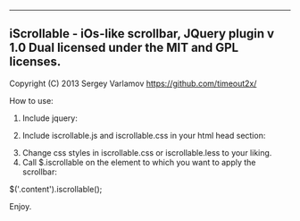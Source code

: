 ----------------------------------------------------------------------------
iScrollable - iOs-like scrollbar, JQuery plugin
v 1.0
Dual licensed under the MIT and GPL licenses.
----------------------------------------------------------------------------
Copyright (C) 2013 Sergey Varlamov
https://github.com/timeout2x/


How to use:
1. Include jquery:

<script src="http://code.jquery.com/jquery-1.9.1.min.js" type="text/javascript"></script> 

2. Include iscrollable.js and iscrollable.css in your html head section:

<script src="iscrollable.js" type="text/javascript"></script> 
<link href="iscrollable.css" media="screen" rel="stylesheet" type="text/css" />

3. Change css styles in iscrollable.css or iscrollable.less to your liking.
4. Call $.iscrollable on the element to which you want to apply the scrollbar:

$('.content').iscrollable();

Enjoy.